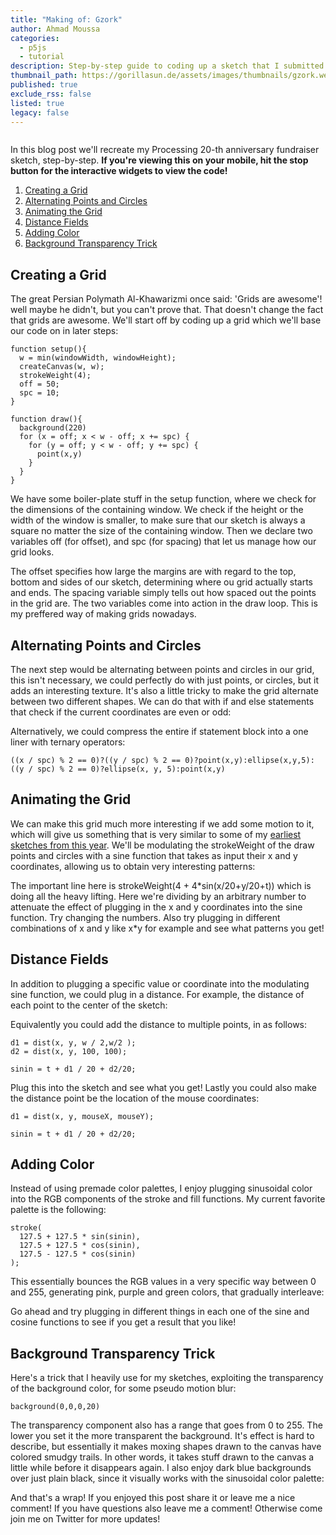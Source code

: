 ```yaml
---
title: "Making of: Gzork"
author: Ahmad Moussa
categories:
  - p5js
  - tutorial
description: Step-by-step guide to coding up a sketch that I submitted for processing's 20-th anniversary fundraiser. "Gzork"
thumbnail_path: https://gorillasun.de/assets/images/thumbnails/gzork.webm
published: true
exclude_rss: false
listed: true
legacy: false
---
```

<span class="image fit"><img src="https://gorillasun.de/assets/images/2021-21-12-Making-of-Gzork/Gzork2.gif" alt="" /></span>


In this blog post we'll recreate my Processing 20-th anniversary fundraiser sketch, step-by-step.
<strong>If you're viewing this on your mobile, hit the stop button for the interactive widgets to view the code!</strong>

1. <a href='#grid'>Creating a Grid</a>
2. <a href='#alternate'>Alternating Points and Circles</a>
3. <a href='#animate'>Animating the Grid</a>
4. <a href='#distance'>Distance Fields</a>
5. <a href='#color'>Adding Color</a>
6. <a href='#transparency'>Background Transparency Trick</a>


<h2><a name='grid'></a>Creating a Grid</h2>

The great Persian Polymath Al-Khawarizmi once said: 'Grids are awesome'! well maybe he didn't, but you can't prove that. That doesn't change the fact that grids are awesome. We'll start off by coding up a grid which we'll base our code on in later steps:
  
<pre><code>function setup(){
  w = min(windowWidth, windowHeight);
  createCanvas(w, w);
  strokeWeight(4);
  off = 50;
  spc = 10;
}

function draw(){
  background(220)
  for (x = off; x < w - off; x += spc) {
    for (y = off; y < w - off; y += spc) {
      point(x,y)
    }
  }
}
</code></pre>

We have some boiler-plate stuff in the setup function, where we check for the dimensions of the containing window. We check if the height or the width of the window is smaller, to make sure that our sketch is always a square no matter the size of the containing window. Then we declare two variables off (for offset), and spc (for spacing) that let us manage how our grid looks. 

The offset specifies how large the margins are with regard to the top, bottom and sides of our sketch, determining where ou grid actually starts and ends. The spacing variable simply tells out how spaced out the points in the grid are. The two variables come into action in the draw loop. This is my preffered way of making grids nowadays.

<h2><a name='alternate'></a>Alternating Points and Circles</h2>

The next step would be alternating between points and circles in our grid, this isn't necessary, we could perfectly do with just points, or circles, but it adds an interesting texture. It's also a little tricky to make the grid alternate between two different shapes. We can do that with if and else statements that check if the current coordinates are even or odd:
  
<script src="//toolness.github.io/p5.js-widget/p5-widget.js"></script>
<script type="text/p5" data-p5-version="1.2.0" data-autoplay data-preview-width="350" data-height="400">
function setup() {
  w = min(windowWidth, windowHeight);
  createCanvas(w, w);
  strokeWeight(4);

  off = 50;
  spc = 10;

  noFill();
}

function draw() {
  background(220);

  for (x = off; x < w - off; x += spc) {
    for (y = off; y < w - off; y += spc) {

      if ((x / spc) % 2 == 0) {
        if ((y / spc) % 2 == 0) {
          point(x, y);
        } else {
          ellipse(x, y, 5);
        }
      } else {
        if ((y / spc) % 2 == 0) {
          ellipse(x, y, 5);
        } else {
          point(x, y);
        }
      }
    }
  }
}
</script>
<p></p>

Alternatively, we could compress the entire if statement block into a one liner with ternary operators:
<pre><code>((x / spc) % 2 == 0)?((y / spc) % 2 == 0)?point(x,y):ellipse(x,y,5):((y / spc) % 2 == 0)?ellipse(x, y, 5):point(x,y)
</code></pre>

<h2><a name='animate'></a>Animating the Grid</h2>
We can make this grid much more interesting if we add some motion to it, which will give us something that is very similar to some of my <a href='https://gorillasun.de/blog/Sketch-from-Scratch-1-Colorful-checkerboard-in-P5JS'>earliest sketches from this year</a>. We'll be modulating the strokeWeight of the draw points and circles with a sine function that takes as input their x and y coordinates, allowing us to obtain very interesting patterns:

<script src="//toolness.github.io/p5.js-widget/p5-widget.js"></script>
<script type="text/p5" data-p5-version="1.2.0" data-autoplay data-preview-width="350" data-height="400">
function setup() {
  w = min(windowWidth, windowHeight);
  createCanvas(w, w);
  strokeWeight(4);

  off = 50;
  spc = 10;

  noFill();
  frameRate(50)
}

function draw() {
  background(220);

  t = frameCount/20

  for (x = off; x < w - off; x += spc) {
    for (y = off; y < w - off; y += spc) {

      strokeWeight(4 + 4*sin(x/20+y/20+t))
      if ((x / spc) % 2 == 0) {
        if ((y / spc) % 2 == 0) {
          point(x, y);
        } else {
          ellipse(x, y, 5);
        }
      } else {
        if ((y / spc) % 2 == 0) {
          ellipse(x, y, 5);
        } else {
          point(x, y);
        }
      }
    }
  }
}
</script>
<p></p>

The important line here is strokeWeight(4 + 4&#42;sin(x/20+y/20+t)) which is doing all the heavy lifting. Here we're dividing by an arbitrary number to attenuate the effect of plugging in the x and y coordinates into the sine function. Try changing the numbers. Also try plugging in different combinations of x and y like x&#42;y for example and see what patterns you get!

<h2><a name='distance'></a>Distance Fields</h2>
In addition to plugging a specific value or coordinate into the modulating sine function, we could plug in a distance. For example, the distance of each point to the center of the sketch:

<script src="//toolness.github.io/p5.js-widget/p5-widget.js"></script>
<script type="text/p5" data-p5-version="1.2.0" data-autoplay data-preview-width="350" data-height="400">
  function setup() {
  w = min(windowWidth, windowHeight);
  createCanvas(w, w);
  strokeWeight(4);

  off = 50;
  spc = 10;

  noFill();
  frameRate(50)
}

function draw() {
  background(220);
  t = frameCount / 20;

  for (x = off; x < w - off; x += spc) {
    for (y = off; y < w - off; y += spc) {
      d = dist(x, y, w / 2,w/2 );

      sinin = t + d / 20;
  
      strokeWeight(5 + 5 * sin(sinin));
      
      ((x / spc) % 2 == 0)?((y / spc) % 2 == 0)?point(x,y):ellipse(x,y,5):((y / spc) % 2 == 0)?ellipse(x, y, 5):point(x,y)
    }
  }
}
</script>
<p></p>

Equivalently you could add the distance to multiple points, in as follows:

<pre><code>d1 = dist(x, y, w / 2,w/2 );
d2 = dist(x, y, 100, 100);

sinin = t + d1 / 20 + d2/20;
</code></pre>

Plug this into the sketch and see what you get! Lastly you could also make the distance point be the location of the mouse coordinates:
<pre><code>d1 = dist(x, y, mouseX, mouseY);

sinin = t + d1 / 20 + d2/20;
</code></pre>

<h2><a name='color'></a>Adding Color</h2>
Instead of using premade color palettes, I enjoy plugging sinusoidal color into the RGB components of the stroke and fill functions. My current favorite palette is the following:

<pre><code>stroke(
  127.5 + 127.5 * sin(sinin),
  127.5 + 127.5 * cos(sinin),
  127.5 - 127.5 * cos(sinin)
);
</code></pre>

This essentially bounces the RGB values in a very specific way between 0 and 255, generating pink, purple and green colors, that gradually interleave:

<script src="//toolness.github.io/p5.js-widget/p5-widget.js"></script>
<script type="text/p5" data-p5-version="1.2.0" data-autoplay data-preview-width="350" data-height="400">
  function setup() {
  w = min(windowWidth, windowHeight);
  createCanvas(w, w);
  strokeWeight(4);

  off = 50;
  spc = 10;

  noFill();
  frameRate(50)
}

function draw() {
  background(0);
  t = frameCount / 20;

  for (x = off; x < w - off; x += spc) {
    for (y = off; y < w - off; y += spc) {
      d = dist(x, y, w / 2,w/2 );

      sinin = t + d / 20;
      
      stroke(
        127.5 + 127.5 * sin(sinin),
        127.5 + 127.5 * cos(sinin),
        127.5 - 127.5 * cos(sinin)
      );
      
      strokeWeight(5 + 5 * sin(sinin));
  
      ((x / spc) % 2 == 0)?((y / spc) % 2 == 0)?point(x,y):ellipse(x,y,5):((y / spc) % 2 == 0)?ellipse(x, y, 5):point(x,y)
    }
  }
}
</script>
<p></p>

Go ahead and try plugging in different things in each one of the sine and cosine functions to see if you get a result that you like!

<h2><a name='transparency'></a>Background Transparency Trick</h2>
Here's a trick that I heavily use for my sketches, exploiting the transparency of the background color, for some pseudo motion blur:

<pre><code>background(0,0,0,20)
</code></pre>

The transparency component also has a range that goes from 0 to 255. The lower you set it the more transparent the background. It's effect is hard to describe, but essentially it makes moxing shapes drawn to the canvas have colored smudgy trails. In other words, it takes stuff drawn to the canvas a little while before it disappears again. I also enjoy dark blue backgrounds over just plain black, since it visually works with the sinusoidal color palette:

<script src="//toolness.github.io/p5.js-widget/p5-widget.js"></script>
<script type="text/p5" data-p5-version="1.2.0" data-autoplay data-preview-width="350" data-height="400">
  function setup() {
  w = min(windowWidth, windowHeight);
  createCanvas(w, w);
  strokeWeight(4);

  off = 50;
  spc = 10;

  noFill();
  frameRate(50)
}

function draw() {
  background(0,0,100,20);
  t = frameCount / 20;

  for (x = off; x < w - off; x += spc) {
    for (y = off; y < w - off; y += spc) {
      d = dist(x, y, w / 2,w/2 );

      sinin = t + d / 20;
      
      stroke(
        127.5 + 127.5 * sin(sinin),
        127.5 + 127.5 * cos(sinin),
        127.5 - 127.5 * cos(sinin)
      );
      
      strokeWeight(5 + 5 * sin(sinin));
  
      ((x / spc) % 2 == 0)?((y / spc) % 2 == 0)?point(x,y):ellipse(x,y,5):((y / spc) % 2 == 0)?ellipse(x, y, 5):point(x,y)
    }
  }
}
</script>
<p></p>
And that's a wrap! If you enjoyed this post share it or leave me a nice comment! If you have questions also leave me a comment! Otherwise come join me on Twitter for more updates!
